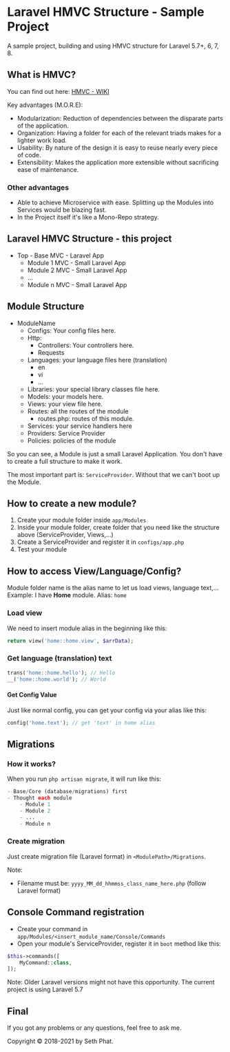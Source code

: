 # Laravel HMVC Structure - Sample Project
A sample project, building and using HMVC structure for Laravel 5.7+, 6, 7, 8.

## What is HMVC?
You can find out here: [HMVC - WIKI](https://en.wikipedia.org/wiki/Hierarchical_model%E2%80%93view%E2%80%93controller)

Key advantages (M.O.R.E): 
- Modularization: Reduction of dependencies between the disparate parts of the application.
- Organization: Having a folder for each of the relevant triads makes for a lighter work load.
- Usability: By nature of the design it is easy to reuse nearly every piece of code.
- Extensibility: Makes the application more extensible without sacrificing ease of maintenance.

### Other advantages
- Able to achieve Microservice with ease. Splitting up the Modules into Services would be blazing fast.
- In the Project itself it's like a Mono-Repo strategy.

## Laravel HMVC Structure - this project
- Top - Base MVC - Laravel App
    - Module 1 MVC - Small Laravel App
    - Module 2 MVC - Small Laravel App
    - ...
    - Module n MVC - Small Laravel App

## Module Structure
- ModuleName
    - Configs: Your config files here.
    - Http:
        - Controllers: Your controllers here.
        - Requests
    - Languages: your language files here (translation)
        - en
        - vi
        - ...
    - Libraries: your special library classes file here.
    - Models: your models here.
    - Views: your view file here.
    - Routes: all the routes of the module
        - routes.php: routes of this module.
    - Services: your service handlers here
    - Providers: Service Provider
    - Policies: policies of the module

So you can see, a Module is just a small Laravel Application. You don't have to create a full structure to make it work.

The most important part is: `ServiceProvider`. Without that we can't boot up the Module.

## How to create a new module?
1. Create your module folder inside `app/Modules`
2. Inside your module folder, create folder that you need like the structure above (ServiceProvider, Views,...)
3. Create a ServiceProvider and register it in `configs/app.php`
4. Test your module

## How to access View/Language/Config?
Module folder name is the alias name to let us load views, language text,...     
Example: I have **Home** module. Alias: `home`

### Load view
We need to insert module alias in the beginning like this:
```php
return view('home::home.view', $arrData);
```

### Get language (translation) text
```php
trans('home::home.hello'); // Hello
__('home::home.world'); // World
```

#### Get Config Value
Just like normal config, you can get your config via your alias like this:
```php
config('home.text'); // get 'text' in home alias
```

## Migrations

### How it works?
When you run `php artisan migrate`, it will run like this:
```php
- Base/Core (database/migrations) first
- Thought each module
    - Module 1
    - Module 2
    - ...
    - Module n
```

### Create migration
Just create migration file (Laravel format) in `<ModulePath>/Migrations`.

Note:
- Filename must be: `yyyy_MM_dd_hhmmss_class_name_here.php` (follow Laravel format)

## Console Command registration
- Create your command in `app/Modules/<insert_module_name/Console/Commands`
- Open your module's ServiceProvider, register it in `boot` method like this:
```php
$this->commands([
    MyCommand::class,
]);
```

Note: Older Laravel versions might not have this opportunity. The current project is using Laravel 5.7

## Final

If you got any problems or any questions, feel free to ask me.

Copyright &copy; 2018-2021 by Seth Phat.
